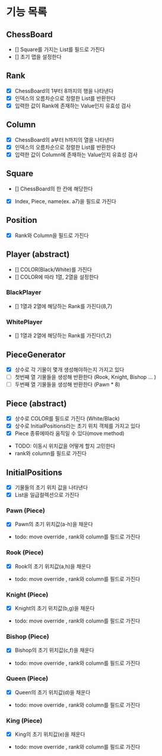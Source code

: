 # 기능 목록

## ChessBoard

- [] Square를 가지는 List를 필드로 가진다
- [] 초기 맵을 설정한다

## Rank

- [x] ChessBoard의 1부터 8까지의 행을 나타낸다
- [x] 인덱스의 오름차순으로 정렬한 List<Rank>를 반환한다
- [x] 입력한 값이 Rank에 존재하는 Value인지 유효성 검사

## Column

- [x] ChessBoard의 a부터 h까지의 열을 나타낸다
- [x] 인덱스의 오름차순으로 정렬한 List<Column>를 반환한다
- [x] 입력한 값이 Column에 존재하는 Value인지 유효성 검사

## Square

- [] ChessBoard의 한 칸에 해당한다
- [x] Index, Piece, name(ex. a7)을 필드로 가진다

## Position

- [x] Rank와 Column을 필드로 가진다

## Player (abstract)

- [] COLOR(Black/White)를 가진다
- [] COLOR에 따라 1열, 2열을 설정한다

### BlackPlayer
- [] 1열과 2열에 해당하는 Rank를 가진다(8,7)

### WhitePlayer
- [] 1열과 2열에 해당하는 Rank를 가진다(1,2)

## PieceGenerator

- [x] 상수로 각 기물이 몇개 생성해야하는지 가지고 있다
- [ ] 첫번째 열 기물들을 생성해 반환한다 (Rook, Knight, Bishop ... )
- [ ] 두번째 열 기물들을 생성해 반환한다 (Pawn * 8)

## Piece (abstract)

- [x] 상수로 COLOR를 필드로 가진다 (White/Black)
- [x] 상수로 InitialPositions라는 초기 위치 객체를 가지고 있다
- [x] Piece 종류에따라 움직일 수 있다(move method)
- TODO: 이동시 위치값을 어떻게 할지 고민한다
- rank와 column를 필드로 가진다

## InitialPositions 
- [x] 기물들의 초기 위치 값을 나타낸다
- [x] List<Column>을 일급컬렉션으로 가진다

### Pawn (Piece)

- [x] Pawn의 초기 위치값(a-h)을 채운다
- todo: move override , rank와 column를 필드로 가진다

### Rook (Piece)

- [x] Rook의 초기 위치값(a,h)을 채운다
- todo: move override , rank와 column를 필드로 가진다

### Knight (Piece)

- [x] Knight의 초기 위치값(b,g)을 채운다
- todo: move override , rank와 column를 필드로 가진다

### Bishop (Piece)

- [x] Bishop의 초기 위치값(c,f)을 채운다
- todo: move override , rank와 column를 필드로 가진다

### Queen (Piece)

- [x] Queen의 초기 위치값(d)을 채운다
- todo: move override , rank와 column를 필드로 가진다

### King (Piece)

- [x] King의 초기 위치값(e)을 채운다
- todo: move override , rank와 column를 필드로 가진다

